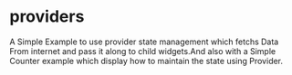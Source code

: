 # providers

A Simple Example to use provider state management which fetchs Data From internet and pass it along to child widgets.And also with a Simple Counter example which display how to maintain the state using Provider.

